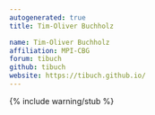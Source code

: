 ```yaml
---
autogenerated: true
title: Tim-Oliver Buchholz

name: Tim-Oliver Buchholz
affiliation: MPI-CBG
forum: tibuch
github: tibuch
website: https://tibuch.github.io/
---
```

{% include warning/stub %}

